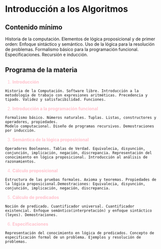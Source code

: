 # Introducción a los Algoritmos

## Contenido mínimo
Historia de la computación. Elementos de lógica proposicional y de primer orden: Enfoque sintáctico y semántico. Uso de la lógica para la resolución de problemas. Formalismo básico para la programación funcional. Especificaciones. Recursión e inducción.


## Programa de la materia

<div style="color: pink">

1. **Introducción**
</div>

    Historia de la Computación. Software libre. Introducción a la metodología de trabajo con expresiones aritméticas. Precedencia y tipado. Validez y satisfacibilidad. Funciones.

<div style="color: pink">

2. **Introducción a la programación funcional**
</div>

    Formalismo básico. Números naturales. Tuplas. Listas, constructores y operadores, propiedades.
    Modelo computacional. Diseño de programas recursivos. Demostraciones por inducción.

<div style="color: pink">

3. **Semántica de la lógica proposicional**
</div>

    Operadores Booleanos. Tablas de Verdad. Equivalecia, disyunción, conjunción, implicación, negación, discrepancia. Representación del conocimiento en lógica proposicional. Introducción al análisis de razonamientos.

<div style="color: pink">

4. **Cálculo proposicional**
</div>

    Estructura de las pruebas formales. Axioma y teoremas. Propiedades de la lógica proposicional.Demostraciones: Equivalecia, disyunción, conjunción, implicación, negación, discrepancia.

<div style="color: pink">

5. **Cálculo de predicados**
</div>

    Noción de predicado. Cuantificador universal. Cuantificador existencial. Enfoque semántico(interpretación) y enfoque sintáctico (leyes). Demostraciones.

<div style="color: pink">

6. **Especificaciones**
</div>

    Representación del conocimiento en lógica de predicados. Concepto de especificación formal de un problema. Ejemplos y resolución de problemas.
